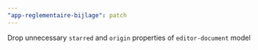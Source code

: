 ```yaml
---
"app-reglementaire-bijlage": patch
---
```


Drop unnecessary `starred` and `origin` properties of `editor-document` model
